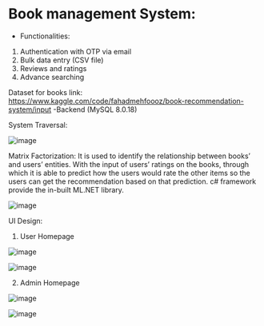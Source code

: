 # Book management System: 
- Functionalities:
1. Authentication with OTP via email
2. Bulk data entry (CSV file)
3. Reviews and ratings
4. Advance searching

Dataset for books link: https://www.kaggle.com/code/fahadmehfoooz/book-recommendation-system/input
-Backend (MySQL 8.0.18)

System Traversal:

![image](https://github.com/Harshpatelabcd/Book_Mangement_System/assets/73551662/ef51f1bb-9857-4f4c-8ed2-fe74a79e463b)

Matrix Factorization: It is used to identify the relationship between books’ and users’ entities. With the input of users’ ratings on the books, through which it is able to predict how the users would rate the other items so the users can get the recommendation based on that prediction. c# framework provide the in-built ML.NET library.

![image](https://github.com/Harshpatelabcd/Book_Mangement_System/assets/73551662/e1dba2f7-6999-412a-8de4-03d30759d616)


UI Design:
1. User Homepage

![image](https://github.com/Harshpatelabcd/Book_Mangement_System/assets/73551662/11e766a1-cb71-4567-9223-98e6926c7fc6)

![image](https://github.com/Harshpatelabcd/Book_Mangement_System/assets/73551662/4073a902-5c67-4a2f-92e0-2580f216a298)


2. Admin Homepage

![image](https://github.com/Harshpatelabcd/Book_Mangement_System/assets/73551662/6cb684db-e06e-45c9-ae8c-46de43046578)

![image](https://github.com/Harshpatelabcd/Book_Mangement_System/assets/73551662/d019dd3b-0aa9-4717-93a3-8bace4f723da)













